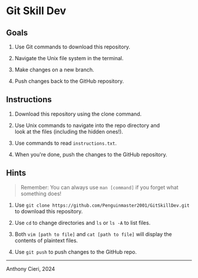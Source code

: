 # Git Skill Dev  

## Goals

1. Use Git commands to download this repository.

2. Navigate the Unix file system in the terminal.

3. Make changes on a new branch.

4. Push changes back to the GitHub repository.  

## Instructions

1. Download this repository using the clone command.

2. Use Unix commands to navigate into the repo directory and\
look at the files (including the hidden ones!).

3. Use commands to read `instructions.txt`.

4. When you're done, push the changes to the GitHub repository.  

## Hints

> Remember: You can always use `man [command]` if you forget what something does!

1. Use `git clone https://github.com/Penguinmaster2001/GitSkillDev.git`\
to download this repository.

2. Use `cd` to change directories and `ls` or `ls -A` to list files.

3. Both `vim [path to file]` and `cat [path to file]` will display the\
contents of plaintext files.

4. Use `git push` to push changes to the GitHub repo.  

---

Anthony Cieri, 2024
